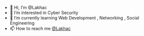 - 👋 Hi, I’m @Lakhac 
- 👀 I’m interested in Cyber Security 
- 🌱 I’m currently learning Web Development , Networking , Social Engineering
- 📫 How to reach me [@Lakhac](https://telegram.me/Lakhac)

<!---
Lakhac/Lakhac is a ✨ special ✨ repository because its `README.md` (this file) appears on your GitHub profile.
You can click the Preview link to take a look at your changes.
--->
